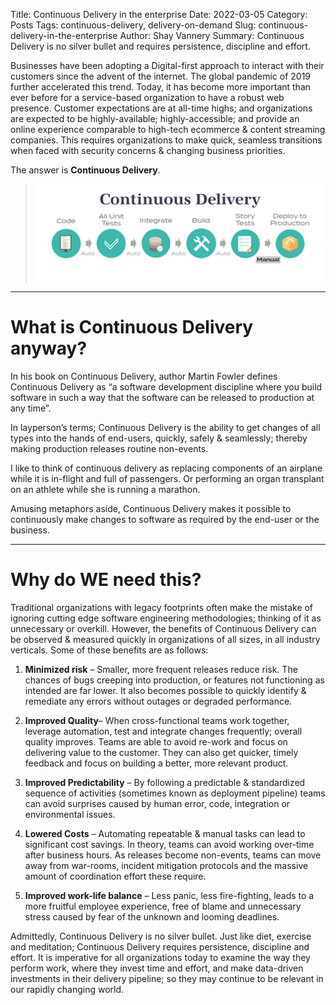 Title: Continuous Delivery in the enterprise
Date: 2022-03-05
Category: Posts
Tags: continuous-delivery, delivery-on-demand
Slug: continuous-delivery-in-the-enterprise
Author: Shay Vannery
Summary: Continuous Delivery is no silver bullet and requires persistence, discipline and effort.

Businesses have been adopting a Digital-first approach to interact with their customers since the advent of the internet. The global pandemic of 2019 further accelerated this trend. Today, it has become more important than ever before for a service-based organization to have a robust web presence. Customer expectations are at all-time highs; and organizations are expected to be highly-available; highly-accessible; and provide an online experience comparable to high-tech ecommerce & content streaming companies. This requires organizations to make quick, seamless transitions when faced with security concerns & changing business priorities.

The answer is **Continuous Delivery**.

> ![Continuous Delivery](../images/continuous-delivery-in-the-enterprise-1.png)

---
 
# What is Continuous Delivery anyway?

In his book on Continuous Delivery, author Martin Fowler defines Continuous Delivery as “a software development discipline where you build software in such a way that the software can be released to production at any time”.

In layperson’s terms; Continuous Delivery is the ability to get changes of all types into the hands of end-users, quickly, safely & seamlessly; thereby making production releases routine non-events. 

I like to think of continuous delivery as replacing components of an airplane while it is in-flight and full of passengers. Or performing an organ transplant on an athlete while she is running a marathon. 

Amusing metaphors aside, Continuous Delivery makes it possible to continuously make changes to software as required by the end-user or the business.

---

# Why do WE need this?

Traditional organizations with legacy footprints often make the mistake of ignoring cutting edge software engineering methodologies; thinking of it as unnecessary or overkill. However, the benefits of Continuous Delivery can be observed & measured quickly in organizations of all sizes, in all industry verticals. Some of these benefits are as follows:

1.	**Minimized risk** – Smaller, more frequent releases reduce risk. The chances of bugs creeping into production, or features not functioning as intended are far lower. It also becomes possible to quickly identify & remediate any errors without outages or degraded performance.

2.	**Improved Quality**– When cross-functional teams work together, leverage automation, test and integrate changes frequently; overall quality improves. Teams are able to avoid re-work and focus on delivering value to the customer. They can also get quicker, timely feedback and focus on building a better, more relevant product.

3.	**Improved Predictability** – By following a predictable & standardized sequence of activities (sometimes known as deployment pipeline) teams can avoid surprises caused by human error, code, integration or environmental issues. 

4.	**Lowered Costs** – Automating repeatable & manual tasks can lead to significant cost savings. In theory, teams can avoid working over-time after business hours. As releases become non-events, teams can move away from war-rooms, incident mitigation protocols and the massive amount of coordination effort these require. 

5.	**Improved work-life balance** – Less panic, less fire-fighting, leads to a more fruitful employee experience, free of blame and unnecessary stress caused by fear of the unknown and looming deadlines. 

Admittedly, Continuous Delivery is no silver bullet. Just like diet, exercise and meditation; Continuous Delivery requires persistence, discipline and effort. It is imperative for all organizations today to examine the way they perform work, where they invest time and effort, and make data-driven investments in their delivery pipeline; so they may continue to be relevant in our rapidly changing world.  

